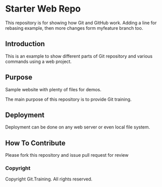 # Starter Web Repo

This repository is for showing how Git and GitHub work.
Adding a line for rebasing example, then more changes form myfeature branch too. 

## Introduction

This is an example to show different parts of Git repository and various commands using a web project. 

## Purpose

Sample website with plenty of files for demos.

The main purpose of this repository is to provide Git training.

## Deployment

Deployment can be done on any web server or even local file system.

## How To Contribute

Please fork this repository and issue pull request for review

### Copyright

Copyright Git.Training. All rights reserved. 